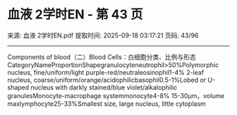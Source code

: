 # 血液 2学时EN - 第 43 页

来源: 血液 2学时EN.pdf
提取时间: 2025-09-18 03:17:21
页码: 43/96

---

Components of blood（二）Blood Cells：白细胞分类、比例与形态CategoryNameProportionShapegranulocyteneutrophil>50%Polymorphic nucleus, fine/uniform/light purple-red/neutraleosinophil1-4% 2-leaf nucleus, coarse/uniform/orange/acidophilicbasophil0.5-1%Lobed or U-shaped nucleus with darkly stained/blue violet/alkalophilic granulesMonocyte-macrophage systemmonocyte4-8% 15-30µm，volume maxlymphocyte25-33%Smallest size, large nucleus, little cytoplasm